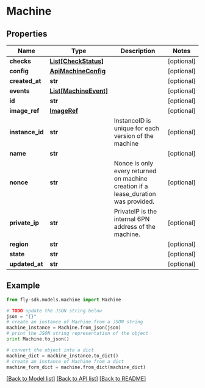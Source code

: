 # Machine


## Properties
Name | Type | Description | Notes
------------ | ------------- | ------------- | -------------
**checks** | [**List[CheckStatus]**](CheckStatus.md) |  | [optional] 
**config** | [**ApiMachineConfig**](ApiMachineConfig.md) |  | [optional] 
**created_at** | **str** |  | [optional] 
**events** | [**List[MachineEvent]**](MachineEvent.md) |  | [optional] 
**id** | **str** |  | [optional] 
**image_ref** | [**ImageRef**](ImageRef.md) |  | [optional] 
**instance_id** | **str** | InstanceID is unique for each version of the machine | [optional] 
**name** | **str** |  | [optional] 
**nonce** | **str** | Nonce is only every returned on machine creation if a lease_duration was provided. | [optional] 
**private_ip** | **str** | PrivateIP is the internal 6PN address of the machine. | [optional] 
**region** | **str** |  | [optional] 
**state** | **str** |  | [optional] 
**updated_at** | **str** |  | [optional] 

## Example

```python
from fly-sdk.models.machine import Machine

# TODO update the JSON string below
json = "{}"
# create an instance of Machine from a JSON string
machine_instance = Machine.from_json(json)
# print the JSON string representation of the object
print Machine.to_json()

# convert the object into a dict
machine_dict = machine_instance.to_dict()
# create an instance of Machine from a dict
machine_form_dict = machine.from_dict(machine_dict)
```
[[Back to Model list]](../README.md#documentation-for-models) [[Back to API list]](../README.md#documentation-for-api-endpoints) [[Back to README]](../README.md)


